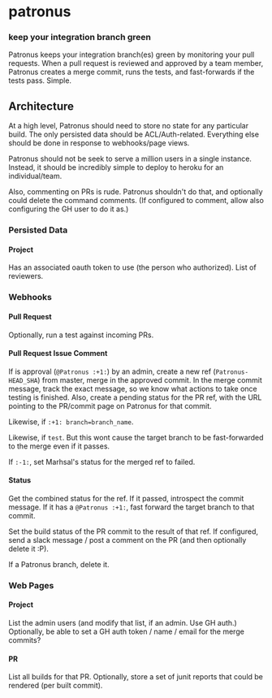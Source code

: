 # patronus

### keep your integration branch green

Patronus keeps your integration branch(es) green by monitoring your pull requests. When a pull request is reviewed and approved by a team member, Patronus creates a merge commit, runs the tests, and fast-forwards if the tests pass. Simple.

## Architecture

At a high level, Patronus should need to store no state for any particular build. The only persisted data should be ACL/Auth-related. Everything else should be done in response to webhooks/page views.

Patronus should not be seek to serve a million users in a single instance. Instead, it should be incredibly simple to deploy to heroku for an individual/team.

Also, commenting on PRs is rude. Patronus shouldn't do that, and optionally could delete the command comments. (If configured to comment, allow also configuring the GH user to do it as.)

### Persisted Data

#### Project

Has an associated oauth token to use (the person who authorized). List of reviewers.

### Webhooks

#### Pull Request

Optionally, run a test against incoming PRs.

#### Pull Request Issue Comment

If is approval (`@Patronus :+1:`) by an admin, create a new ref (`Patronus-HEAD_SHA`) from master, merge in the approved commit. In the merge commit message, track the exact message, so we know what actions to take once testing is finished. Also, create a pending status for the PR ref, with the URL pointing to the PR/commit page on Patronus for that commit.

Likewise, if `:+1: branch=branch_name`.

Likewise, if `test`. But this wont cause the target branch to be fast-forwarded to the merge even if it passes.

If `:-1:`, set Marhsal's status for the merged ref to failed.

#### Status

Get the combined status for the ref. If it passed, introspect the commit message. If it has a `@Patronus :+1:`, fast forward the target branch to that commit.

Set the build status of the PR commit to the result of that ref. If configured, send a slack message / post a comment on the PR (and then optionally delete it :P).

If a Patronus branch, delete it.

### Web Pages

#### Project

List the admin users (and modify that list, if an admin. Use GH auth.) Optionally, be able to set a GH auth token / name / email for the merge commits?

#### PR

List all builds for that PR. Optionally, store a set of junit reports that could be rendered (per built commit).